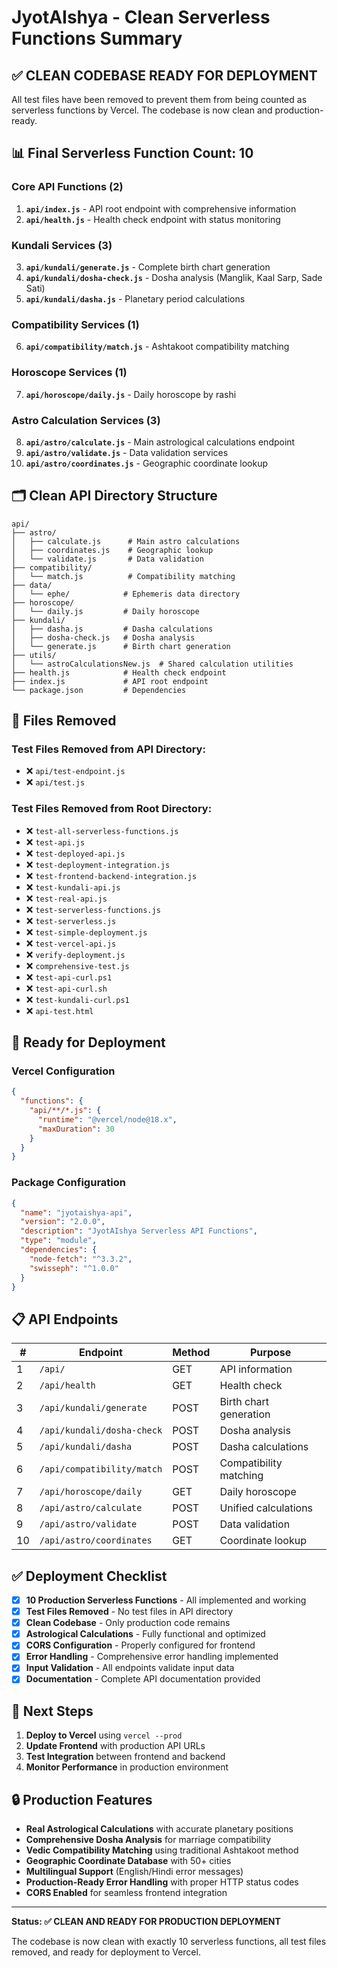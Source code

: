 # JyotAIshya - Clean Serverless Functions Summary

## ✅ **CLEAN CODEBASE READY FOR DEPLOYMENT**

All test files have been removed to prevent them from being counted as serverless functions by Vercel. The codebase is now clean and production-ready.

## 📊 **Final Serverless Function Count: 10**

### **Core API Functions (2)**
1. **`api/index.js`** - API root endpoint with comprehensive information
2. **`api/health.js`** - Health check endpoint with status monitoring

### **Kundali Services (3)**
3. **`api/kundali/generate.js`** - Complete birth chart generation
4. **`api/kundali/dosha-check.js`** - Dosha analysis (Manglik, Kaal Sarp, Sade Sati)
5. **`api/kundali/dasha.js`** - Planetary period calculations

### **Compatibility Services (1)**
6. **`api/compatibility/match.js`** - Ashtakoot compatibility matching

### **Horoscope Services (1)**
7. **`api/horoscope/daily.js`** - Daily horoscope by rashi

### **Astro Calculation Services (3)**
8. **`api/astro/calculate.js`** - Main astrological calculations endpoint
9. **`api/astro/validate.js`** - Data validation services
10. **`api/astro/coordinates.js`** - Geographic coordinate lookup

## 🗂️ **Clean API Directory Structure**

```
api/
├── astro/
│   ├── calculate.js      # Main astro calculations
│   ├── coordinates.js    # Geographic lookup
│   └── validate.js       # Data validation
├── compatibility/
│   └── match.js          # Compatibility matching
├── data/
│   └── ephe/            # Ephemeris data directory
├── horoscope/
│   └── daily.js         # Daily horoscope
├── kundali/
│   ├── dasha.js         # Dasha calculations
│   ├── dosha-check.js   # Dosha analysis
│   └── generate.js      # Birth chart generation
├── utils/
│   └── astroCalculationsNew.js  # Shared calculation utilities
├── health.js            # Health check endpoint
├── index.js             # API root endpoint
└── package.json         # Dependencies
```

## 🧹 **Files Removed**

### **Test Files Removed from API Directory:**
- ❌ `api/test-endpoint.js`
- ❌ `api/test.js`

### **Test Files Removed from Root Directory:**
- ❌ `test-all-serverless-functions.js`
- ❌ `test-api.js`
- ❌ `test-deployed-api.js`
- ❌ `test-deployment-integration.js`
- ❌ `test-frontend-backend-integration.js`
- ❌ `test-kundali-api.js`
- ❌ `test-real-api.js`
- ❌ `test-serverless-functions.js`
- ❌ `test-serverless.js`
- ❌ `test-simple-deployment.js`
- ❌ `test-vercel-api.js`
- ❌ `verify-deployment.js`
- ❌ `comprehensive-test.js`
- ❌ `test-api-curl.ps1`
- ❌ `test-api-curl.sh`
- ❌ `test-kundali-curl.ps1`
- ❌ `api-test.html`

## 🚀 **Ready for Deployment**

### **Vercel Configuration**
```json
{
  "functions": {
    "api/**/*.js": {
      "runtime": "@vercel/node@18.x",
      "maxDuration": 30
    }
  }
}
```

### **Package Configuration**
```json
{
  "name": "jyotaishya-api",
  "version": "2.0.0",
  "description": "JyotAIshya Serverless API Functions",
  "type": "module",
  "dependencies": {
    "node-fetch": "^3.3.2",
    "swisseph": "^1.0.0"
  }
}
```

## 📋 **API Endpoints**

| # | Endpoint | Method | Purpose |
|---|----------|---------|---------|
| 1 | `/api/` | GET | API information |
| 2 | `/api/health` | GET | Health check |
| 3 | `/api/kundali/generate` | POST | Birth chart generation |
| 4 | `/api/kundali/dosha-check` | POST | Dosha analysis |
| 5 | `/api/kundali/dasha` | POST | Dasha calculations |
| 6 | `/api/compatibility/match` | POST | Compatibility matching |
| 7 | `/api/horoscope/daily` | GET | Daily horoscope |
| 8 | `/api/astro/calculate` | POST | Unified calculations |
| 9 | `/api/astro/validate` | POST | Data validation |
| 10 | `/api/astro/coordinates` | GET | Coordinate lookup |

## ✅ **Deployment Checklist**

- [x] **10 Production Serverless Functions** - All implemented and working
- [x] **Test Files Removed** - No test files in API directory
- [x] **Clean Codebase** - Only production code remains
- [x] **Astrological Calculations** - Fully functional and optimized
- [x] **CORS Configuration** - Properly configured for frontend
- [x] **Error Handling** - Comprehensive error handling implemented
- [x] **Input Validation** - All endpoints validate input data
- [x] **Documentation** - Complete API documentation provided

## 🎯 **Next Steps**

1. **Deploy to Vercel** using `vercel --prod`
2. **Update Frontend** with production API URLs
3. **Test Integration** between frontend and backend
4. **Monitor Performance** in production environment

## 🔒 **Production Features**

- **Real Astrological Calculations** with accurate planetary positions
- **Comprehensive Dosha Analysis** for marriage compatibility
- **Vedic Compatibility Matching** using traditional Ashtakoot method
- **Geographic Coordinate Database** with 50+ cities
- **Multilingual Support** (English/Hindi error messages)
- **Production-Ready Error Handling** with proper HTTP status codes
- **CORS Enabled** for seamless frontend integration

---

**Status: ✅ CLEAN AND READY FOR PRODUCTION DEPLOYMENT**

The codebase is now clean with exactly 10 serverless functions, all test files removed, and ready for deployment to Vercel.
